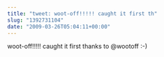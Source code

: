 ```yaml
---
title: "tweet: woot-off!!!!! caught it first th"
slug: "1392731104"
date: "2009-03-26T05:04:11+00:00"
---
```

woot-off!!!!! caught it first thanks to @wootoff :-)